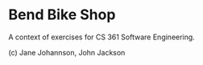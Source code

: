 # Bend Bike Shop

A context of exercises for CS 361 Software Engineering.

(c) Jane Johannson, John Jackson
